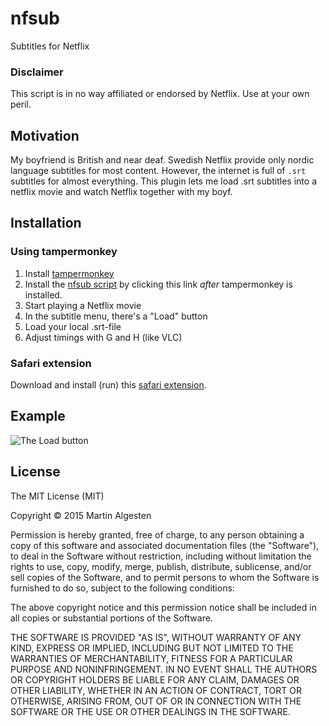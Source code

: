 nfsub
=====

Subtitles for Netflix

### Disclaimer

This script is in no way affiliated or endorsed by Netflix. Use at your own peril.

Motivation
----------

My boyfriend is British and near deaf. Swedish Netflix provide only
nordic language subtitles for most content. However, the internet is
full of `.srt` subtitles for almost everything. This plugin lets me
load .srt subtitles into a netflix movie and watch Netflix together
with my boyf.

Installation
------------

### Using tampermonkey

1. Install [tampermonkey](https://tampermonkey.net/)
2. Install the <a href="https://raw.githubusercontent.com/algesten/nfsub/master/nfsub.user.js" target="_blank">nfsub script</a> by clicking this link *after* tampermonkey is installed.
3. Start playing a Netflix movie
4. In the subtitle menu, there's a "Load" button
5. Load your local .srt-file
6. Adjust timings with G and H (like VLC)

### Safari extension

Download and install (run) this [safari extension](https://raw.githubusercontent.com/algesten/nfsub/master/NFSub.safariextz).

Example
-------

![The Load button](https://cloud.githubusercontent.com/assets/227204/7842098/b5194444-04a9-11e5-9d2f-ed5db2981cbc.png)

License
-------

The MIT License (MIT)

Copyright © 2015 Martin Algesten

Permission is hereby granted, free of charge, to any person obtaining
a copy of this software and associated documentation files (the
"Software"), to deal in the Software without restriction, including
without limitation the rights to use, copy, modify, merge, publish,
distribute, sublicense, and/or sell copies of the Software, and to
permit persons to whom the Software is furnished to do so, subject to
the following conditions:

The above copyright notice and this permission notice shall be
included in all copies or substantial portions of the Software.

THE SOFTWARE IS PROVIDED "AS IS", WITHOUT WARRANTY OF ANY KIND,
EXPRESS OR IMPLIED, INCLUDING BUT NOT LIMITED TO THE WARRANTIES OF
MERCHANTABILITY, FITNESS FOR A PARTICULAR PURPOSE AND
NONINFRINGEMENT. IN NO EVENT SHALL THE AUTHORS OR COPYRIGHT HOLDERS BE
LIABLE FOR ANY CLAIM, DAMAGES OR OTHER LIABILITY, WHETHER IN AN ACTION
OF CONTRACT, TORT OR OTHERWISE, ARISING FROM, OUT OF OR IN CONNECTION
WITH THE SOFTWARE OR THE USE OR OTHER DEALINGS IN THE SOFTWARE.
